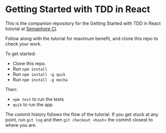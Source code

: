 # Getting Started with TDD in React

This is the companion repository for the Getting Started with TDD in React tutorial at [Semaphore CI](https://semaphoreci.com/).

Follow along with the tutorial for maximum benefit, and clone this repo to check your work.

To get started:

* Clone this repo.
* Run `npm install`
* Run `npm install -g quik`
* Run `npm install -g mocha`

Then:

* `npm test` to run the tests
* `quik` to run the app

The commit history follows the flow of the tutorial. If you get stuck at any point, run `git log` and then `git checkout <hash>` the commit closest to where you are.
